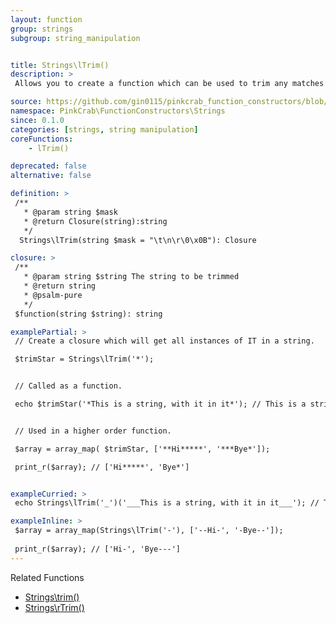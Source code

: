 ```yaml
---
layout: function
group: strings
subgroup: string_manipulation


title: Strings\lTrim()
description: >
 Allows you to create a function which can be used to trim any matches from a mask. Trims the matching values from the start only These can either be used as part of a Higher Order Function such as array_map() or as part of a compiled/pipe function.

source: https://github.com/gin0115/pinkcrab_function_constructors/blob/master/src/strings.php#L477
namespace: PinkCrab\FunctionConstructors\Strings
since: 0.1.0
categories: [strings, string manipulation]
coreFunctions: 
    - lTrim()

deprecated: false
alternative: false

definition: >
 /**
   * @param string $mask
   * @return Closure(string):string
   */
  Strings\lTrim(string $mask = "\t\n\r\0\x0B"): Closure

closure: >
 /**
   * @param string $string The string to be trimmed
   * @return string
   * @psalm-pure
   */ 
 $function(string $string): string

examplePartial: >
 // Create a closure which will get all instances of IT in a string.

 $trimStar = Strings\lTrim('*'); 


 // Called as a function.

 echo $trimStar('*This is a string, with it in it*'); // This is a string, with it in it*


 // Used in a higher order function.

 $array = array_map( $trimStar, ['**Hi*****', '***Bye*']);

 print_r($array); // ['Hi*****', 'Bye*']


exampleCurried: >
 echo Strings\lTrim('_')('___This is a string, with it in it___'); // This is a string, with it in it___

exampleInline: >
 $array = array_map(Strings\lTrim('-'), ['--Hi-', '-Bye--']);
 
 print_r($array); // ['Hi-', 'Bye---']
---
```


Related Functions
<ul>
  <li><a href="{{ site.url }}/strings/trim">Strings\trim()</a></li>
  <!-- <li><a href="{{ site.url }}/strings/ltrim">Strings\lTrim()</a></li> -->
  <li><a href="{{ site.url }}/strings/rTrim">Strings\rTrim()</a></li>
</ul>